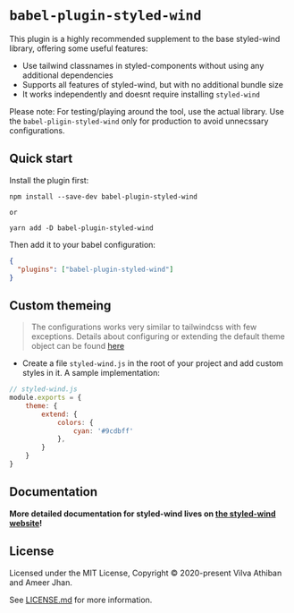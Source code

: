 # `babel-plugin-styled-wind`

This plugin is a highly recommended supplement to the base styled-wind library, offering some useful features:

- Use tailwind classnames in styled-components without using any additional dependencies
- Supports all features of styled-wind, but with no additional bundle size
- It works independently and doesnt require installing `styled-wind`

Please note: For testing/playing around the tool, use the actual library. Use the `babel-pligin-styled-wind` only for production to avoid unnecssary configurations. 

## Quick start

Install the plugin first:

```
npm install --save-dev babel-plugin-styled-wind

or 

yarn add -D babel-plugin-styled-wind
```

Then add it to your babel configuration:

```JSON
{
  "plugins": ["babel-plugin-styled-wind"]
}
```

## Custom themeing

> The configurations works very similar to tailwindcss with few exceptions. Details about configuring or extending the default theme object can be found [here](https://tailwindcss.com/docs/configuration)

* Create a file `styled-wind.js` in the root of your project and add custom styles in it. A sample implementation: 

```js
// styled-wind.js
module.exports = {
    theme: {
        extend: {
            colors: {
                cyan: '#9cdbff'
            },
        }
    }
}
```

## Documentation

**More detailed documentation for styled-wind lives on [the styled-wind website](https://styled-wind.netlify.app)!**

## License

Licensed under the MIT License, Copyright © 2020-present Vilva Athiban and Ameer Jhan.

See [LICENSE.md](./LICENSE.md) for more information.
